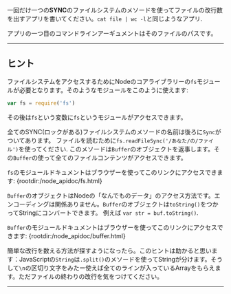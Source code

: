 一回だけ一つの**SYNC**のファイルシステムのメソードを使ってファイルの改行数を出すアプリを書いてください。`cat file | wc -l`と同じようなアプリ.

アプリの一つ目のコマンドラインアーギュメントはそのファイルのパスです。

----------------------------------------------------------------------
## ヒント

ファイルシステムをアクセスするためにNodeのコアライブラリーの`fs`モジュールが必要となります。そのようなモジュールをこのように使えます:

```js
var fs = require('fs')
```

その後は`fs`という変数に`fs`というモジュールがアクセスできます。

全てのSYNC(ロックがある)ファイルシステムのメソードの名前は後ろに`Sync`がついてあります。  ファイルを読むために`fs.readFileSync('/あなた/の/ファイル')`を使ってください. このメソードは`Buffer`のオブジェクトを返事します。その`Buffer`の使って全てのファイルコンテンツがアクセスできます。

`fs`のモジュールドキュメントはブラウザーを使ってこのリンクにアクセスできます:
  {rootdir:/node_apidoc/fs.html}

`Buffer`のオブジェクトはNodeの「なんでものデータ」のアクセス方法です。エンコーディングは関係ありません。`Buffer`のオブジェクトは`toString()`をつかってStringにコンバートできます。 例えば `var str = buf.toString()`.

`Buffer`のモジュールドキュメントはブラウザーを使ってこのリンクにアクセスできます:
  {rootdir:/node_apidoc/buffer.html}

簡単な改行を数える方法が探すようになったら。このヒントは助かると思います：JavaScriptの`String`は`.split()`のメソードを使ってStringが分けます。そうして`\n`の区切り文字をみたー使えば全てのラインが入っているArrayをもらえます。ただファイルの終わりの改行を気をつけてください。

----------------------------------------------------------------------